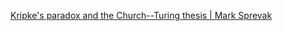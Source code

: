 [Kripke's paradox and the Church--Turing thesis | Mark Sprevak](https://marksprevak.com/publications/kripke-s-paradox-and-the-church-turing-thesis-2008/)


